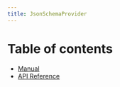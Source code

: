 ```yaml
---
title: JsonSchemaProvider
---
```


# Table of contents

- [Manual](Manual/Manual.fsx)
- [API Reference](reference/index.html)
